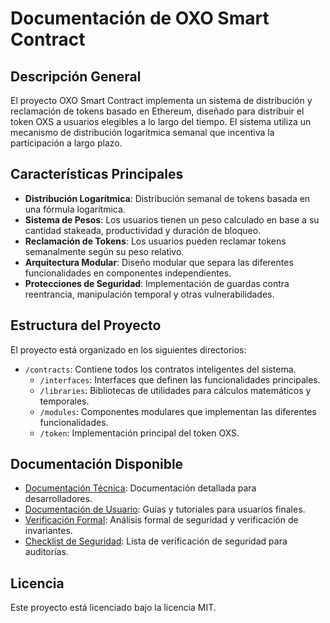 # Documentación de OXO Smart Contract

## Descripción General

El proyecto OXO Smart Contract implementa un sistema de distribución y reclamación de tokens basado en Ethereum, diseñado para distribuir el token OXS a usuarios elegibles a lo largo del tiempo. El sistema utiliza un mecanismo de distribución logarítmica semanal que incentiva la participación a largo plazo.

## Características Principales

- **Distribución Logarítmica**: Distribución semanal de tokens basada en una fórmula logarítmica.
- **Sistema de Pesos**: Los usuarios tienen un peso calculado en base a su cantidad stakeada, productividad y duración de bloqueo.
- **Reclamación de Tokens**: Los usuarios pueden reclamar tokens semanalmente según su peso relativo.
- **Arquitectura Modular**: Diseño modular que separa las diferentes funcionalidades en componentes independientes.
- **Protecciones de Seguridad**: Implementación de guardas contra reentrancia, manipulación temporal y otras vulnerabilidades.

## Estructura del Proyecto

El proyecto está organizado en los siguientes directorios:

- `/contracts`: Contiene todos los contratos inteligentes del sistema.
  - `/interfaces`: Interfaces que definen las funcionalidades principales.
  - `/libraries`: Bibliotecas de utilidades para cálculos matemáticos y temporales.
  - `/modules`: Componentes modulares que implementan las diferentes funcionalidades.
  - `/token`: Implementación principal del token OXS.

## Documentación Disponible

- [Documentación Técnica](./technical): Documentación detallada para desarrolladores.
- [Documentación de Usuario](./user): Guías y tutoriales para usuarios finales.
- [Verificación Formal](./verification.md): Análisis formal de seguridad y verificación de invariantes.
- [Checklist de Seguridad](./security-checklist.md): Lista de verificación de seguridad para auditorías.

## Licencia

Este proyecto está licenciado bajo la licencia MIT. 